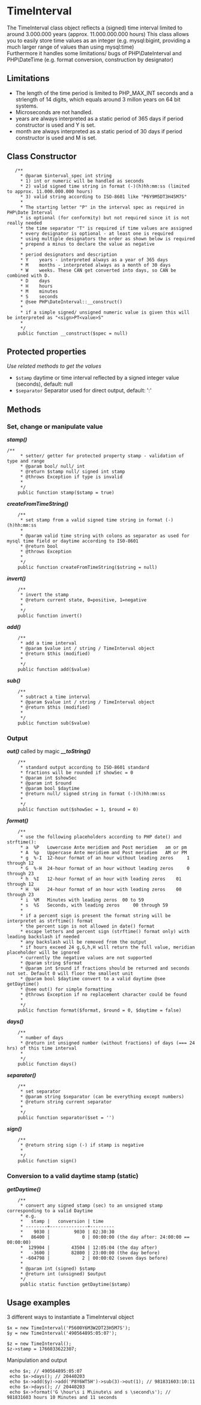 TimeInterval
============

The TimeInterval class object reflects a (signed) time interval limited to around 3.000.000 years (approx. 11.000.000.000 hours) 
This class allows you to easily store time values as an integer (e.g. mysql:bigint, providing a much larger range of values than using mysql:time)  
Furthermore it handles some limitations/ bugs of PHP\DateInterval and PHP\DateTime (e.g. format conversion, construction by designator)

## Limitations
+ The length of the time period is limited to PHP_MAX_INT seconds and a strlength of 14 digits, which equals around 3 millon years on 64 bit systems.
+ Microseconds are not handled.
+ years are always interpreted as a static period of 365 days if period constructor is used and Y is set.
+ month are always interpreted as a static period of 30 days if period constructor is used and M is set.

## Class Constructor

```
   /**
     * @param $interval_spec int string
     * 1) int or numeric will be handled as seconds
     * 2) valid signed time string in format (-)(h)hh:mm:ss (limited to approx. 11.000.000.000 hours)
     * 3) valid string according to ISO-8601 like "P6Y9M5DT3H45M7S"
     * 
     * The starting letter "P" in the interval spec as required in PHP\Date Interval
     * is optional (for conformity) but not required since it is not really needed
     * the time separator "T" is required if time values are assigned
     * every designator is optional - at least one is required
     * using multiple designators the order as shown below is required
     * prepend a minus to declare the value as negative
     *
     * period designators and description
     * Y    years - interpreted always as a year of 365 days
     * M    months - interpreted always as a month of 30 days
     * W    weeks. These CAN get converted into days, so CAN be combined with D.
     * D    days
     * H    hours
     * M    minutes
     * S    seconds
     * @see PHP\DateInterval::__construct()
     *
     * if a simple signed/ unsigned numeric value is given this will be interpreted as "<sign>PT<value>S"
     * 
     */
    public function __construct($spec = null)

```

## Protected properties

*Use related methods to get the values*

+ `$stamp` daytime or time interval reflected by a signed integer value (seconds), default: null
+ `$separator` Separator used for direct output, default: ':'

## Methods

### Set, change or manipulate value

***stamp()***

```
/** 
     * setter/ getter for protected property stamp - validation of type and range
     * @param bool/ null/ int
     * @return $stamp null/ signed int stamp
     * @throws Exception if type is invalid
     *
     */
    public function stamp($stamp = true) 
```

***createFromTimeString()***
 
```
    /**
     * set stamp from a valid signed time string in format (-)(h)hh:mm:ss
     * 
     * @param valid time string with colons as separator as used for mysql time field or daytime according to IS0-8601
     * @return bool
     * @throws Exception
     *
     */
    public function createFromTimeString($string = null)
```

***invert()***

```
    /** 
     * invert the stamp
     * @return current state, 0=positive, 1=negative
     *
     */
    public function invert()
```
    
***add()***

```  
    /** 
     * add a time interval
     * @param $value int / string / TimeInterval object
     * @return $this (modified)
     *
     */
    public function add($value)
```

***sub()***

```    
    /** 
     * subtract a time interval
     * @param $value int / string / TimeInterval object
     * @return $this (modified)
     *
     */
    public function sub($value)  
```

### Output 

***out()*** called by magic ***__toString()***

```
    /** 
     * standard output according to ISO-8601 standard
     * fractions will be rounded if showSec = 0
     * @param int $showSec
     * @param int $round
     * @param bool $daytime
     * @return null/ signed string in format (-)(h)hh:mm:ss
     * 
     */
    public function out($showSec = 1, $round = 0)
```

***format()***

```
    /** 
     * use the following placeholders according to PHP date() and strftime():
     * a  %P   Lowercase Ante meridiem and Post meridiem   am or pm
     * A  %p   Uppercase Ante meridiem and Post meridiem   AM or PM
     * g  %-I  12-hour format of an hour without leading zeros     1 through 12
     * G  %-H  24-hour format of an hour without leading zeros     0 through 23
     * h  %I   12-hour format of an hour with leading zeros    01 through 12
     * H  %H   24-hour format of an hour with leading zeros    00 through 23
     * i  %M   Minutes with leading zeros  00 to 59
     * s  %S   Seconds, with leading zeros     00 through 59
     *
     * if a percent sign is present the format string will be interpretet as strftime() format
     * the percent sign is not allowed in date() format
     * escape letters and percent sign (strftime() format only) with leading backslash if needed
     * any backslash will be removed from the output
     * if hours exceed 24 g,G,h,H will return the full value, meridian placeholder will be ignored
     * currently the negative values are not supported
     * @param string $format
     * @param int $round if fractions should be returned and seconds not set. Default 0 will floor the smallest unit
     * @param bool $daytime convert to a valid daytime @see getDaytime()
     * @see out() for simple formatting
     * @throws Exception if no replacement character could be found
     * 
     */
    public function format($format, $round = 0, $daytime = false)
```

***days()***

```
    /** 
     * number of days
     * @return int unsigned number (without fractions) of days (=== 24 hrs) of this time interval
     *
     */
    public function days()
```

***separator()***

```
    /** 
     * set separator
     * @param string $separator (can be everything except numbers)
     * @return string current separator
     *
     */
    public function separator($set = '')
```

***sign()***

```
    /** 
     * @return string sign (-) if stamp is negative
     *
     */
    public function sign()
```
    
### Conversion to a valid daytime stamp (static)

***getDaytime()***

```
    /** 
     * convert any signed stamp (sec) to an unsigned stamp corresponding to a valid Daytime
     * e.g.
     *   stamp |   conversion | time
     * --------+--------------+---------
     *    9030 |         9030 | 02:30:30
     *   86400 |            0 | 00:00:00 (the day after: 24:00:00 == 00:00:00)
     *  129904 |        43504 | 12:05:04 (the day after)
     *   -3600 |        82800 | 23:00:00 (the day before)
     * -604798 |            2 | 00:00:02 (seven days before)
     *
     * @param int (signed) $stamp
     * @return int (unsigned) $output
     */
     public static function getDaytime($stamp)
```

## Usage examples

3 different ways to instantiate a TimeInterval object
  
```
$x = new TimeInterval('P5600Y6M3W2DT23H5M7S');
$y = new TimeInterval('490564895:05:07');

$z = new TimeInterval();
$z->stamp = 1766033622307;
```

Manipulation and output  

```
 echo $x; // 490564895:05:07
 echo $x->days(); // 20440203
 echo $x->add($y)->add('P8Y6WT5H')->sub(3)->out(1); // 981831603:10:11
 echo $x->days(); // 20440203
 echo $x->format('G \hour\s i M\inute\s and s \second\s'); // 981831603 hours 10 Minutes and 11 seconds
```




